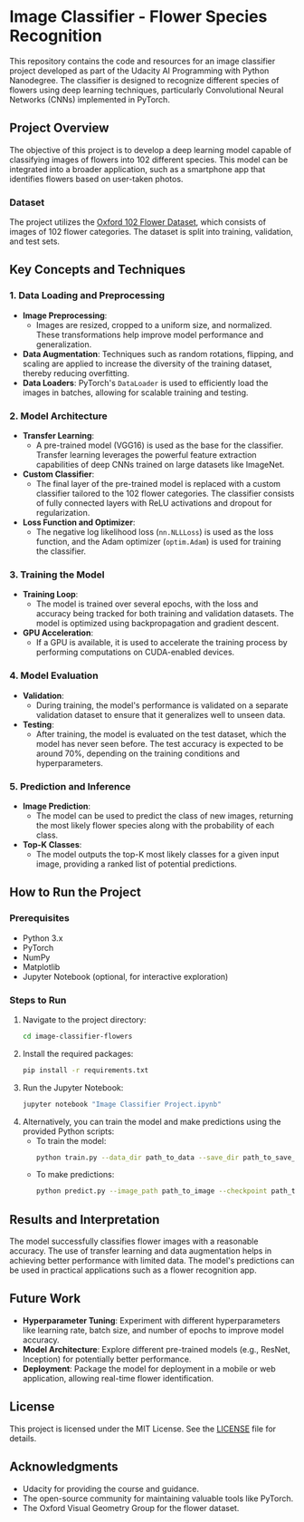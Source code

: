 # Image Classifier - Flower Species Recognition

This repository contains the code and resources for an image classifier project developed as part of the Udacity AI Programming with Python Nanodegree. The classifier is designed to recognize different species of flowers using deep learning techniques, particularly Convolutional Neural Networks (CNNs) implemented in PyTorch.

## Project Overview

The objective of this project is to develop a deep learning model capable of classifying images of flowers into 102 different species. This model can be integrated into a broader application, such as a smartphone app that identifies flowers based on user-taken photos.

### Dataset

The project utilizes the [Oxford 102 Flower Dataset](http://www.robots.ox.ac.uk/~vgg/data/flowers/102/index.html), which consists of images of 102 flower categories. The dataset is split into training, validation, and test sets.

## Key Concepts and Techniques

### 1. **Data Loading and Preprocessing**
   - **Image Preprocessing**: 
     - Images are resized, cropped to a uniform size, and normalized. These transformations help improve model performance and generalization.
   - **Data Augmentation**: Techniques such as random rotations, flipping, and scaling are applied to increase the diversity of the training dataset, thereby reducing overfitting.
   - **Data Loaders**: PyTorch's `DataLoader` is used to efficiently load the images in batches, allowing for scalable training and testing.

### 2. **Model Architecture**
   - **Transfer Learning**: 
     - A pre-trained model (VGG16) is used as the base for the classifier. Transfer learning leverages the powerful feature extraction capabilities of deep CNNs trained on large datasets like ImageNet.
   - **Custom Classifier**:
     - The final layer of the pre-trained model is replaced with a custom classifier tailored to the 102 flower categories. The classifier consists of fully connected layers with ReLU activations and dropout for regularization.
   - **Loss Function and Optimizer**:
     - The negative log likelihood loss (`nn.NLLLoss`) is used as the loss function, and the Adam optimizer (`optim.Adam`) is used for training the classifier.

### 3. **Training the Model**
   - **Training Loop**:
     - The model is trained over several epochs, with the loss and accuracy being tracked for both training and validation datasets. The model is optimized using backpropagation and gradient descent.
   - **GPU Acceleration**:
     - If a GPU is available, it is used to accelerate the training process by performing computations on CUDA-enabled devices.

### 4. **Model Evaluation**
   - **Validation**:
     - During training, the model's performance is validated on a separate validation dataset to ensure that it generalizes well to unseen data.
   - **Testing**:
     - After training, the model is evaluated on the test dataset, which the model has never seen before. The test accuracy is expected to be around 70%, depending on the training conditions and hyperparameters.

### 5. **Prediction and Inference**
   - **Image Prediction**:
     - The model can be used to predict the class of new images, returning the most likely flower species along with the probability of each class.
   - **Top-K Classes**:
     - The model outputs the top-K most likely classes for a given input image, providing a ranked list of potential predictions.

## How to Run the Project

### Prerequisites
- Python 3.x
- PyTorch
- NumPy
- Matplotlib
- Jupyter Notebook (optional, for interactive exploration)

### Steps to Run
1. Navigate to the project directory:
   ```bash
   cd image-classifier-flowers
   ```
2. Install the required packages:
   ```bash
   pip install -r requirements.txt
   ```
3. Run the Jupyter Notebook:
   ```bash
   jupyter notebook "Image Classifier Project.ipynb"
   ```
4. Alternatively, you can train the model and make predictions using the provided Python scripts:
   - To train the model:
     ```bash
     python train.py --data_dir path_to_data --save_dir path_to_save_model --epochs 5
     ```
   - To make predictions:
     ```bash
     python predict.py --image_path path_to_image --checkpoint path_to_saved_model
     ```

## Results and Interpretation

The model successfully classifies flower images with a reasonable accuracy. The use of transfer learning and data augmentation helps in achieving better performance with limited data. The model's predictions can be used in practical applications such as a flower recognition app.

## Future Work
- **Hyperparameter Tuning**: Experiment with different hyperparameters like learning rate, batch size, and number of epochs to improve model accuracy.
- **Model Architecture**: Explore different pre-trained models (e.g., ResNet, Inception) for potentially better performance.
- **Deployment**: Package the model for deployment in a mobile or web application, allowing real-time flower identification.

## License

This project is licensed under the MIT License. See the [LICENSE](LICENSE) file for details.

## Acknowledgments

- Udacity for providing the course and guidance.
- The open-source community for maintaining valuable tools like PyTorch.
- The Oxford Visual Geometry Group for the flower dataset.
